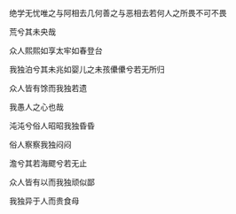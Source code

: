 绝学无忧唯之与阿相去几何善之与恶相去若何人之所畏不可不畏

荒兮其未央哉

众人熙熙如享太牢如春登台

我独泊兮其未兆如婴儿之未孩儽儽兮若无所归

众人皆有馀而我独若遗

我愚人之心也哉

沌沌兮俗人昭昭我独昏昏

俗人察察我独闷闷

澹兮其若海飂兮若无止

众人皆有以而我独顽似鄙

我独异于人而贵食母
